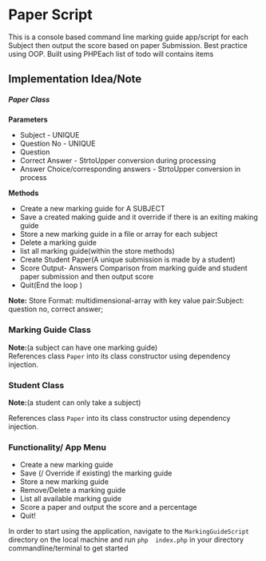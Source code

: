 # Paper Script

This is a console based command line marking guide app/script for each Subject then output the score based on paper Submission.  Best practice using OOP. Built using PHPEach list of todo will contains items<br>
## Implementation Idea/Note
##### Paper Class
**Parameters**<br>
- Subject - UNIQUE<br>
- Question No - UNIQUE<br>
- Question <br>
- Correct Answer - StrtoUpper conversion during processing
- Answer Choice/corresponding answers - StrtoUpper  conversion in process<br>


**Methods**
- Create a new marking guide for A SUBJECT
- Save a created making guide and it  override if there is an exiting making guide
- Store a new marking guide in a file or array for each subject
- Delete a marking guide
- list all marking guide(within the store methods)
- Create Student Paper(A unique submission is made by a student)
- Score Output- Answers Comparison from marking guide and student paper submission and then output score
- Quit(End the loop )

**Note:** Store Format: multidimensional-array with key value pair:Subject: question no, correct answer;

### Marking Guide Class 
**Note:**(a subject can have one marking guide)<br>
References class `Paper` into its class constructor  using dependency injection. 
### Student Class
**Note:**(a student can only take a subject)<br>

References class `Paper` into its class constructor  using dependency injection. 

### Functionality/ App Menu
 - Create a new marking guide
 - Save (/ Override if existing) the marking guide
 - Store a new marking guide 
 - Remove/Delete a marking guide
 - List all available marking guide
 - Score a paper and output the score and a percentage
 - Quit!

In order to start using the application, navigate to the `MarkingGuideScript` directory on the local machine and run `php  index.php` in your directory commandline/terminal to get started
